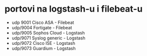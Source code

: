 # portovi na logstash-u i filebeat-u

- udp 9001 Cisco ASA - Filebeat
- udp/9004 Fortigate - Filebeat
- udp/9005 Sophos Cloud - Logstash
- udp/9071 Syslog generic - Logstash
- udp/9072 Cisco ISE - Logstash
- udp/9073 Guardium - Logstash
